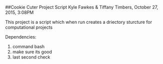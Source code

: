##Cookie Cuter Project Script
 Kyle Fawkes & Tiffany Timbers, October 27, 2015, 3:08PM

This project is a script which when run creates a driectory sturcture for computational projects
 
Dependencies:
1. command bash
2. make sure its good
3. last second check
